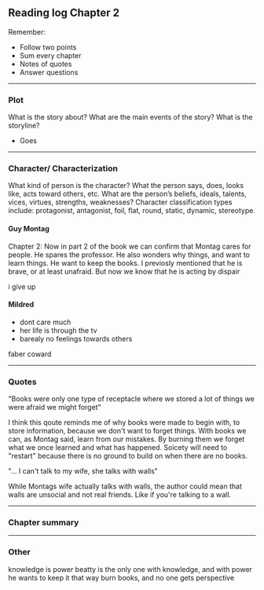 ## Reading log Chapter 2

Remember:
- Follow two points
- Sum every chapter 
- Notes of quotes
- Answer questions
-----------------------------------
### Plot 
What is the story about? What are the main events of the story? What is the storyline? 

- Goes

----------------------------------
### Character/ Characterization
What kind of person is the character? What the person says, does, looks like, acts toward others, etc. What are the person’s beliefs, ideals, talents, vices, virtues, strengths, weaknesses? Character classification types include: protagonist, antagonist, foil, flat, round, static, dynamic, stereotype.

#### Guy Montag
Chapter 2:
Now in part 2 of the book we can confirm that Montag cares for people. He spares the professor. He also wonders why things, and want to learn things. He want to keep the books. I previosly mentioned that he is brave, or at least unafraid. But now we know that he is acting by dispair

i give up


#### Mildred
- dont care much
- her life is through the tv
- barealy no feelings towards others

faber
coward

------------------------------------
### Quotes
"Books were only one type of receptacle where we stored a lot of things we were afraid we might forget"

I think this qoute reminds me of why books were made to begin with, to store information, because we don't want to forget things. With books we can, as Montag said, learn from our mistakes. By burning them we forget what we once learned and what has happened. Soicety will need to "restart" because there is no ground to build on when there are no books.


"... I can't talk to my wife, she talks with walls"

While Montags wife actually talks with walls, the author could mean that walls are unsocial and not real friends. Like if you're talking to a wall.



---------------------------------------
### Chapter summary


---------------------------------------

### Other







knowledge is power
beatty is the only one with knowledge, and with power
he wants to keep it that way
burn books, and no one gets perspective
